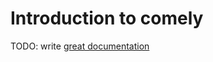 # Introduction to comely

TODO: write [great documentation](http://jacobian.org/writing/what-to-write/)

